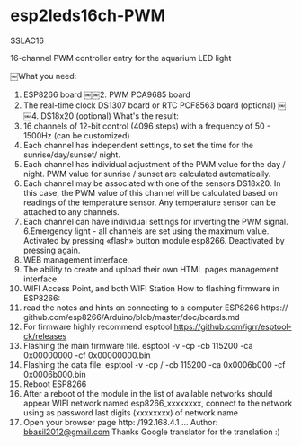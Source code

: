 # esp2leds16ch-PWM
SSLAC16

16-channel PWM controller entry for the aquarium LED light

￼What you need:

1. ESP8266 board
￼￼2. PWM PCA9685 board
3. The real-time clock DS1307 board or RTC PCF8563 board (optional)
￼￼4. DS18x20 (optional)
What's the result:
1. 16 channels of 12-bit control (4096 steps) with a frequency of 50 - 1500Hz (can be
customized)
2. Each channel has independent settings, to set the time for the sunrise/day/sunset/
night.
3. Each channel has individual adjustment of the PWM value for the day / night.
PWM value for sunrise / sunset are calculated automatically.
4. Each channel may be associated with one of the sensors DS18x20. In this case,
the PWM value of this channel will be calculated based on readings of the
temperature sensor. Any temperature sensor can be attached to any channels.
5. Each channel can have individual settings for inverting the PWM signal.
6.Emergency light - all channels are set using the maximum value. Activated by
pressing «flash» button module esp8266. Deactivated by pressing again.
6. WEB management interface.
7. The ability to create and upload their own HTML pages management interface.
8. WIFI Access Point, and both WIFI Station
How to flashing firmware in ESP8266:
1. read the notes and hints on connecting to a computer ESP8266 https://
github.com/esp8266/Arduino/blob/master/doc/boards.md
2. For firmware highly recommend esptool
https://github.com/igrr/esptool-ck/releases
3. Flashing the main firmware file.
esptool -v -cp <COM port> -cb 115200 -ca 0x00000000 -cf 0x00000000.bin
4. Flashing the data file:
esptool -v -cp / <COM port> -cb 115200 -ca 0x0006b000 -cf 0x0006b000.bin
5. Reboot ESP8266
6. After a reboot of the module in the list of available networks should appear WIFI
network named esp8266_xxxxxxxx, connect to the network using as password last
digits (xxxxxxxx) of network name
7. Open your browser page http: /192.168.4.1
...
Author: bbasil2012@gmail.com
Thanks Google translator for the translation :)
